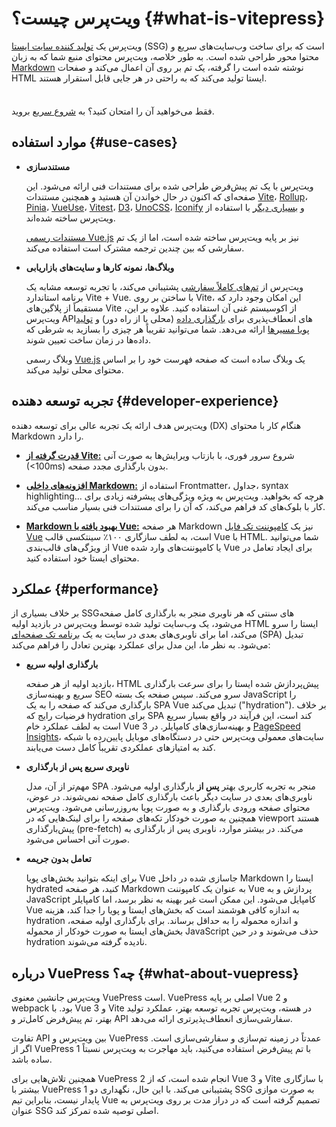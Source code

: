 # ویت‌پرس چیست؟ {#what-is-vitepress}

ویت‌پرس یک [تولید کننده سایت ایستا](https://en.wikipedia.org/wiki/Static_site_generator) (SSG) است که برای ساخت وب‌سایت‌های سریع و محتوا محور طراحی شده است. به طور خلاصه، ویت‌پرس محتوای منبع شما که به زبان [Markdown](https://en.wikipedia.org/wiki/Markdown) نوشته شده است را گرفته، یک تم بر روی آن اعمال می‌کند و صفحات HTML ایستا تولید می‌کند که به راحتی در هر جایی قابل استقرار هستند.

<div class="tip custom-block" style="padding-top: 8px">

فقط می‌خواهید آن را امتحان کنید؟ به [شروع سریع](./getting-started) بروید.

</div>

## موارد استفاده {#use-cases}

- **مستندسازی**

  ویت‌پرس با یک تم پیش‌فرض طراحی شده برای مستندات فنی ارائه می‌شود. این صفحه‌ای که اکنون در حال خواندن آن هستید و همچنین مستندات [Vite](https://vitejs.dev/)، [Rollup](https://rollupjs.org/)، [Pinia](https://pinia.vuejs.org/)، [VueUse](https://vueuse.org/)، [Vitest](https://vitest.dev/)، [D3](https://d3js.org/)، [UnoCSS](https://unocss.dev/)، [Iconify](https://iconify.design/) و [بسیاری دیگر](https://www.vuetelescope.com/explore?framework.slug=vitepress) با استفاده از ویت‌پرس ساخته شده‌اند.

  [مستندات رسمی Vue.js](https://vuejs.org/) نیز بر پایه ویت‌پرس ساخته شده است، اما از یک تم سفارشی که بین چندین ترجمه مشترک است استفاده می‌کند.

- **وبلاگ‌ها، نمونه کارها و سایت‌های بازاریابی**

  ویت‌پرس از [تم‌های کاملاً سفارشی](./custom-theme) پشتیبانی می‌کند، با تجربه توسعه مشابه یک برنامه استاندارد Vite + Vue. با ساختن بر روی Vite، این امکان وجود دارد که مستقیماً از پلاگین‌های Vite از اکوسیستم غنی آن استفاده کنید. علاوه بر این، ویت‌پرس API‌های انعطاف‌پذیری برای [بارگذاری داده](./data-loading) (محلی یا از راه دور) و [تولید پویا مسیرها](./routing#dynamic-routes) ارائه می‌دهد. شما می‌توانید تقریباً هر چیزی را بسازید به شرطی که داده‌ها در زمان ساخت تعیین شوند.

  وبلاگ رسمی [Vue.js](https://blog.vuejs.org/) یک وبلاگ ساده است که صفحه فهرست خود را بر اساس محتوای محلی تولید می‌کند.

## تجربه توسعه دهنده {#developer-experience}

ویت‌پرس هدف ارائه یک تجربه عالی برای توسعه دهنده (DX) هنگام کار با محتوای Markdown را دارد.

- **[قدرت گرفته از Vite:](https://vitejs.dev/)** شروع سرور فوری، با بازتاب ویرایش‌ها به صورت آنی (<100ms) بدون بارگذاری مجدد صفحه.

- **[افزونه‌های داخلی Markdown:](./markdown)** استفاده از Frontmatter، جداول، syntax highlighting... هرچه که بخواهید. ویت‌پرس به ویژه ویژگی‌های پیشرفته زیادی برای کار با بلوک‌های کد فراهم می‌کند، که آن را برای مستندات فنی بسیار مناسب می‌کند.

- **[Markdown بهبود یافته با Vue:](./using-vue)** هر صفحه Markdown نیز یک [کامپوننت تک فایل Vue](https://vuejs.org/guide/scaling-up/sfc.html) است، به لطف سازگاری ۱۰۰٪ سینتکسی قالب Vue با HTML. شما می‌توانید از ویژگی‌های قالب‌بندی Vue یا کامپوننت‌های وارد شده Vue برای ایجاد تعامل در محتوای ایستا خود استفاده کنید.

## عملکرد {#performance}

بر خلاف بسیاری از SSG‌های سنتی که هر ناوبری منجر به بارگذاری کامل صفحه می‌شود، یک وب‌سایت تولید شده توسط ویت‌پرس در بازدید اولیه HTML ایستا را سرو می‌کند، اما برای ناوبری‌های بعدی در سایت به یک [برنامه تک صفحه‌ای](https://en.wikipedia.org/wiki/Single-page_application) (SPA) تبدیل می‌شود. به نظر ما، این مدل برای عملکرد بهترین تعادل را فراهم می‌کند:

- **بارگذاری اولیه سریع**

  بازدید اولیه از هر صفحه، HTML پیش‌پردازش شده ایستا را برای سرعت بارگذاری سریع و بهینه‌سازی SEO سرو می‌کند. سپس صفحه یک بسته JavaScript را بارگذاری می‌کند که صفحه را به یک SPA Vue تبدیل می‌کند ("hydration"). بر خلاف فرضیات رایج که hydration برای SPA کند است، این فرآیند در واقع بسیار سریع است به لطف عملکرد خام Vue 3 و بهینه‌سازی‌های کامپایلر. در [PageSpeed Insights](https://pagespeed.web.dev/report?url=https%3A%2F%2Fvitepress.dev%2F)، سایت‌های معمولی ویت‌پرس حتی در دستگاه‌های موبایل پایین‌رده با شبکه کند به امتیازهای عملکردی تقریباً کامل دست می‌یابند.

- **ناوبری سریع پس از بارگذاری**

  مهم‌تر از آن، مدل SPA منجر به تجربه کاربری بهتر **پس از** بارگذاری اولیه می‌شود. ناوبری‌های بعدی در سایت دیگر باعث بارگذاری کامل صفحه نمی‌شوند. در عوض، محتوای صفحه ورودی بارگذاری و به صورت پویا به‌روزرسانی می‌شود. ویت‌پرس همچنین به صورت خودکار تکه‌های صفحه را برای لینک‌هایی که در viewport هستند پیش‌بارگذاری (pre-fetch) می‌کند. در بیشتر موارد، ناوبری پس از بارگذاری به صورت آنی احساس می‌شود.

- **تعامل بدون جریمه**

  برای اینکه بتوانید بخش‌های پویا Vue جاسازی شده در داخل Markdown ایستا را hydrated کنید، هر صفحه Markdown به عنوان یک کامپوننت Vue پردازش و به JavaScript کامپایل می‌شود. این ممکن است غیر بهینه به نظر برسد، اما کامپایلر Vue به اندازه کافی هوشمند است که بخش‌های ایستا و پویا را جدا کند، هزینه hydration و اندازه محموله را به حداقل برساند. برای بارگذاری اولیه صفحه، بخش‌های ایستا به صورت خودکار از محموله JavaScript حذف می‌شوند و در حین hydration نادیده گرفته می‌شوند.

## درباره VuePress چه؟ {#what-about-vuepress}

ویت‌پرس جانشین معنوی VuePress است. VuePress اصلی بر پایه Vue 2 و webpack بود. با Vue 3 و Vite در هسته، ویت‌پرس تجربه توسعه بهتر، عملکرد تولید بهتر، تم پیش‌فرض کامل‌تر و API سفارشی‌سازی انعطاف‌پذیرتری ارائه می‌دهد.

تفاوت API بین ویت‌پرس و VuePress عمدتاً در زمینه تم‌سازی و سفارشی‌سازی است. اگر از VuePress 1 با تم پیش‌فرض استفاده می‌کنید، باید مهاجرت به ویت‌پرس نسبتاً ساده باشد.

همچنین تلاش‌هایی برای VuePress 2 انجام شده است، که از Vue 3 و Vite با سازگاری بیشتر با VuePress 1 پشتیبانی می‌کند. با این حال، نگهداری دو SSG به صورت موازی پایدار نیست، بنابراین تیم Vue تصمیم گرفته است که در دراز مدت بر روی ویت‌پرس به عنوان SSG اصلی توصیه شده تمرکز کند.